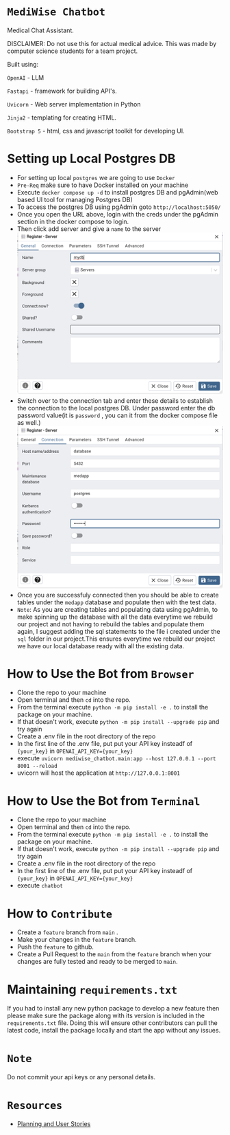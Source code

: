 # `MediWise Chatbot`
Medical Chat Assistant.

DISCLAIMER: Do not use this for actual medical advice.  This was made by computer science students for a team project.

Built using:

`OpenAI` - LLM

`Fastapi` - framework for building API's.

`Uvicorn` - Web server implementation in Python

`Jinja2` - templating for creating HTML.

`Bootstrap 5` - html, css and javascript toolkit for developing UI.


# Setting up Local Postgres DB
- For setting up local `postgres` we are going to use `Docker`
- `Pre-Req` make sure to have Docker installed on your machine
- Execute `docker compose up -d` to install postgres DB and pgAdmin(web based UI tool for managing Postgres DB)
- To access the postgres DB using pgAdmin goto `http://localhost:5050/`
- Once you open the URL above, login with the creds under the pgAdmin section in the docker compose to login.
- Then click add server and give a `name` to the server
  ![alt text](images/image.png)
- Switch over to the connection tab and enter these details to establish the connection to the local postgres DB. Under password enter the db password value(it is `password` , you can it from the docker compose file as well.)
  ![alt text](images/image-1.png)
- Once you are successfuly connected then you should be able to create tables under the `medapp` database and populate then with the test data.
- `Note`: As you are creating tables and populating data using pgAdmin, to make spinning up the database with all the data everytime we rebuild our project and not having to rebuild the tables and populate them again, I suggest adding the sql statements to the file i created under the `sql` folder in our project.This ensures everytime we rebuild our project we have our local database ready with all the existing data.


# How to Use the Bot from `Browser`
- Clone the repo to your machine
- Open terminal and then `cd` into the repo.
- From the terminal execute `python -m pip install -e .` to install the package on your machine.
- If that doesn't work, execute `python -m pip install --upgrade pip` and try again
- Create a .env file in the root directory of the repo
- In the first line of the .env file, put put your API key insteadf of `{your_key}` in `OPENAI_API_KEY={your_key}`
- execute `uvicorn mediwise_chatbot.main:app --host 127.0.0.1 --port 8001 --reload`
- uvicorn will host the application at `http://127.0.0.1:8001`


# How to Use the Bot from `Terminal`
- Clone the repo to your machine
- Open terminal and then `cd` into the repo.
- From the terminal execute `python -m pip install -e .` to install the package on your machine.
- If that doesn't work, execute `python -m pip install --upgrade pip` and try again
- Create a .env file in the root directory of the repo
- In the first line of the .env file, put put your API key insteadf of `{your_key}` in `OPENAI_API_KEY={your_key}`
- execute `chatbot`


# How to `Contribute`

- Create a `feature` branch from `main` .
- Make your changes in the `feature` branch.
- Push the `feature` to github.
- Create a Pull Request to the `main` from the `feature` branch when your changes are fully tested and ready to be merged to `main`.


# Maintaining `requirements.txt`

If you had to install any new python package to develop a new feature then please make sure the package along with its version is included in the `requirements.txt` file. Doing this will ensure other contributors can pull the latest code, install the package locally and start the app without any issues.


# `Note`

Do not commit your api keys or any personal details.


# `Resources`
- [Planning and User Stories](https://lucid.app/lucidspark/40dc780b-0a4b-4243-ae61-28290dc36111/edit?invitationId=inv_a7c6313a-3322-4a40-92af-773b961cd35c&page=0_0#)